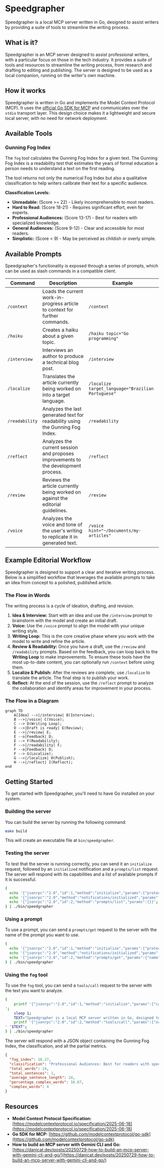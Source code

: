 # Speedgrapher

Speedgrapher is a local MCP server written in Go, designed to assist writers by providing a suite of tools to streamline the writing process.

## What is it?

Speedgrapher is an MCP server designed to assist professional writers, with a particular focus on those in the tech industry. It provides a suite of tools and resources to streamline the writing process, from research and drafting to editing and publishing. The server is designed to be used as a local companion, running on the writer's own machine.

## How it works

Speedgrapher is written in Go and implements the Model Context Protocol (MCP). It uses the [official Go SDK for MCP](https://github.com/modelcontextprotocol/go-sdk) and communicates over the `stdio` transport layer. This design choice makes it a lightweight and secure local server, with no need for network deployment.

## Available Tools

### Gunning Fog Index

The `fog` tool calculates the Gunning Fog Index for a given text. The Gunning Fog Index is a readability test that estimates the years of formal education a person needs to understand a text on the first reading.

The tool returns not only the numerical Fog Index but also a qualitative classification to help writers calibrate their text for a specific audience.

**Classification Levels:**

*   **Unreadable:** (Score >= 22) - Likely incomprehensible to most readers.
*   **Hard to Read:** (Score 18-21) - Requires significant effort, even for experts.
*   **Professional Audiences:** (Score 13-17) - Best for readers with specialized knowledge.
*   **General Audiences:** (Score 9-12) - Clear and accessible for most readers.
*   **Simplistic:** (Score < 9) - May be perceived as childish or overly simple.

## Available Prompts

Speedgrapher's functionality is exposed through a series of prompts, which can be used as slash commands in a compatible client.

| Command | Description | Example |
| --- | --- | --- |
| `/context` | Loads the current work-in-progress article to context for further commands. | `/context` |
| `/haiku` | Creates a haiku about a given topic. | `/haiku topic="Go programming"` |
| `/interview` | Interviews an author to produce a technical blog post. | `/interview` |
| `/localize` | Translates the article currently being worked on into a target language. | `/localize target_language="Brazilian Portuguese"` |
| `/readability` | Analyzes the last generated text for readability using the Gunning Fog Index. | `/readability` |
| `/reflect` | Analyzes the current session and proposes improvements to the development process. | `/reflect` |
| `/review` | Reviews the article currently being worked on against the editorial guidelines. | `/review` |
| `/voice` | Analyzes the voice and tone of the user's writing to replicate it in generated text. | `/voice hint="~/Documents/my-articles"` |

## Example Editorial Workflow

Speedgrapher is designed to support a clear and iterative writing process. Below is a simplified workflow that leverages the available prompts to take an idea from concept to a polished, published article.

### The Flow in Words

The writing process is a cycle of ideation, drafting, and revision.

1.  **Idea & Interview:** Start with an idea and use the `/interview` prompt to brainstorm with the model and create an initial draft.
2.  **Voice:** Use the `/voice` prompt to align the model with your unique writing style.
3.  **Writing Loop:** This is the core creative phase where you work with the model to write and refine the article.
4.  **Review & Readability:** Once you have a draft, use the `/review` and `/readability` prompts. Based on the feedback, you can loop back to the **Writing Loop** to make improvements. To ensure these tools have the most up-to-date content, you can optionally run `/context` before using them.
5.  **Localize & Publish:** After the reviews are complete, use `/localize` to translate the article. The final step is to publish your work.
6.  **Reflect:** At the end of the session, use the `/reflect` prompt to analyze the collaboration and identify areas for improvement in your process.

### The Flow in a Diagram

```mermaid
graph TD
    A[Idea] -->|/interview| B(Interview);
    B -->|/voice| C(Voice);
    C --> D(Writing Loop);
    D -->|Draft is ready| E(Review);
    E -->|/review| E;
    E --o|Feedback| D;
    E --> F(Readability);
    F -->|/readability| F;
    F --o|Feedback| D;
    F --> G(Localize);
    G -->|/localize| H(Publish);
    H -->|/reflect| I(Reflect);
end
```

## Getting Started

To get started with Speedgrapher, you'll need to have Go installed on your system.

### Building the server

You can build the server by running the following command:

```bash
make build
```

This will create an executable file at `bin/speedgrapher`.

### Testing the server

To test that the server is running correctly, you can send it an `initialize` request, followed by an `initialized` notification and a `prompts/list` request. The server will respond with its capabilities and a list of available prompts if it is successful.

```bash
(
  echo '{"jsonrpc":"2.0","id":1,"method":"initialize","params":{"protocolVersion":"2025-06-18"}}';
  echo '{"jsonrpc":"2.0","method":"notifications/initialized","params":{}}';
  echo '{"jsonrpc":"2.0","id":2,"method":"prompts/list","params":{}}';
) | ./bin/speedgrapher
```

### Using a prompt

To use a prompt, you can send a `prompts/get` request to the server with the name of the prompt you want to use.

```bash
(
  echo '{"jsonrpc":"2.0","id":1,"method":"initialize","params":{"protocolVersion":"2025-06-18"}}';
  echo '{"jsonrpc":"2.0","method":"notifications/initialized","params":{}}';
  echo '{"jsonrpc":"2.0","id":2,"method":"prompts/get","params":{"name": "interview"}}';
) | ./bin/speedgrapher
```

### Using the `fog` tool

To use the `fog` tool, you can send a `tools/call` request to the server with the text you want to analyze.

```bash
(
    printf '{"jsonrpc":"2.0","id":1,"method":"initialize","params":{"capabilities":{},"implementation":{"name":"test-client","version":"0.0.1"}}}
';
    sleep 1;
    TEXT="Speedgrapher is a local MCP server written in Go, designed to assist writers by providing a suite of tools to streamline the writing process.";
    printf '{"jsonrpc":"2.0","id":2,"method":"tools/call","params":{"name":"fog","arguments":{"text":"%s"}}}
' "$TEXT";
) | ./bin/speedgrapher
```

The server will respond with a JSON object containing the Gunning Fog Index, the classification, and all the partial metrics.

```json
{
  "fog_index": 16.27,
  "classification": "Professional Audiences: Best for readers with specialized knowledge.",
  "total_words": 24,
  "total_sentences": 1,
  "average_sentence_length": 24,
  "percentage_complex_words": 16.67,
  "complex_words": 4
}
```

## Resources

*   **Model Context Protocol Specification:** [https://modelcontextprotocol.io/specification/2025-06-18](https://modelcontextprotocol.io/specification/2025-06-18)
*   **Go SDK for MCP:** [https://github.com/modelcontextprotocol/go-sdk](https://github.com/modelcontextprotocol/go-sdk)
*   **How to build an MCP server with Gemini CLI and Go:** [https://danicat.dev/posts/20250729-how-to-build-an-mcp-server-with-gemini-cli-and-go/](https://danicat.dev/posts/20250729-how-to-build-an-mcp-server-with-gemini-cli-and-go/)